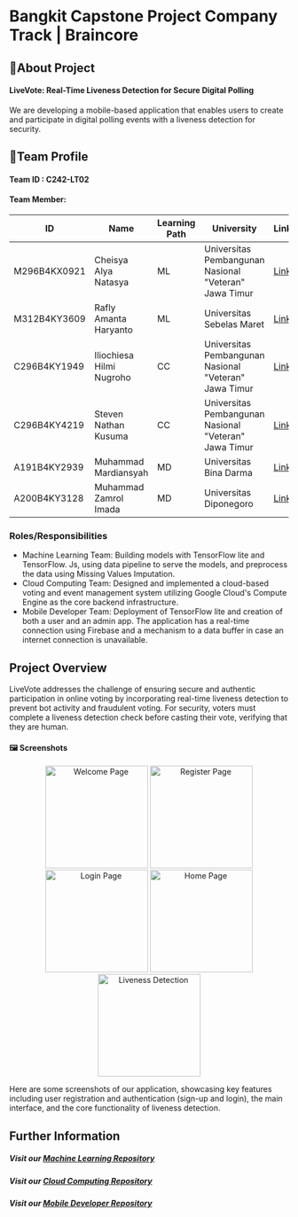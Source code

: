 # Bangkit Capstone Project Company Track | Braincore

## 📝About Project
#### **LiveVote: Real-Time Liveness Detection for Secure Digital Polling**
We are developing a mobile-based application that enables users to create and participate in digital polling events with a liveness detection for security.

## 👥Team Profile
#### Team ID : C242-LT02
#### Team Member:
| ID  | Name | Learning Path | University | LinkedIn |
| ------------- | ------------- | ------------- | ------------- |------------- | 
| M296B4KX0921   | Cheisya Alya Natasya   | ML | Universitas Pembangunan Nasional "Veteran" Jawa Timur | [LinkedIn](https://www.linkedin.com/in/cheisyaalyanatasya) |
| M312B4KY3609   | Rafly Amanta Haryanto  | ML | Universitas Sebelas Maret | [LinkedIn](https://www.linkedin.com/in/raflyamanta) |
| C296B4KY1949   | Iliochiesa Hilmi Nugroho | CC | Universitas Pembangunan Nasional "Veteran" Jawa Timur | [LinkedIn](https://www.linkedin.com/in/iliochiesa-hilmi-nugroho) |
| C296B4KY4219  | Steven Nathan Kusuma  | CC | Universitas Pembangunan Nasional "Veteran" Jawa Timur | [LinkedIn](https://www.linkedin.com/in/stvnathan) |
| A191B4KY2939   | Muhammad Mardiansyah  | MD | Universitas Bina Darma | [LinkedIn](https://www.linkedin.com/in/mmardiansyah) |
| A200B4KY3128   | Muhammad Zamrol Imada | MD | Universitas Diponegoro | [LinkedIn](https://www.linkedin.com/in/muhammad-zamrol-imada)|

### Roles/Responsibilities
- Machine Learning Team: Building models with TensorFlow lite and TensorFlow. Js, using data pipeline to serve the models, and preprocess the data using Missing Values Imputation.
- Cloud Computing Team: Designed and implemented a cloud-based voting and event management system utilizing Google Cloud's Compute Engine as the core backend infrastructure.
- Mobile Developer Team: Deployment of TensorFlow lite and creation of both a user and an admin app. The application has a real-time connection using Firebase and a mechanism to a data buffer in case an internet connection is unavailable.

## Project Overview
LiveVote addresses the challenge of ensuring secure and authentic participation in online voting by incorporating real-time liveness detection to prevent bot activity and fraudulent voting. For security, voters must complete a liveness detection check before casting their vote, verifying that they are human.

#### 🖼️ **Screenshots**

<p align="center">
  <img src="https://drive.google.com/uc?id=1C8Xdg7fI2gys_hVWZK9eJyrZGF8LMpLz" alt="Welcome Page" width="185"/>
  <img src="https://drive.google.com/uc?id=1n8ogrHu42VGgRcjY5Qkof-g-2-sGnDQU" alt="Register Page" width="185"/>
  <img src="https://drive.google.com/uc?id=1yqqdS3deCbiAl7BVsRx1qIEMt3-zEusf" alt="Login Page" width="185"/>
  <img src="https://drive.google.com/uc?id=1d96ByH8JNACFcE04DlzbzBdXKBjjqa2a" alt="Home Page" width="185"/>
  <img src="https://drive.google.com/uc?id=15cD14aCOtythwMHzYsPu79kDWaN-ZkqN" alt="Liveness Detection" width="185"/>
</p>

Here are some screenshots of our application, showcasing key features including user registration and authentication (sign-up and login), the main interface, and the core functionality of liveness detection.

## Further Information
##### Visit our [Machine Learning Repository](https://github.com/C242-LT-Liveness-Detection/live-vote-ml) 
##### Visit our [Cloud Computing Repository](https://github.com/C242-LT-Liveness-Detection/live-vote-cc)
##### Visit our [Mobile Developer Repository](https://github.com/C242-LT-Liveness-Detection/live-vote-md)

